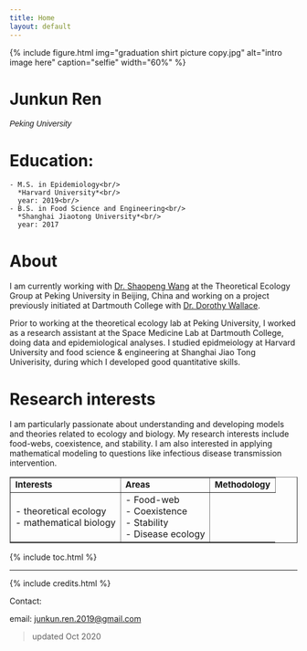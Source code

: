 ```yaml
---
title: Home
layout: default
---
```


{% include figure.html img="graduation shirt picture copy.jpg" alt="intro image here" caption="selfie" width="60%" %}

# Junkun Ren  
<span style="font-family: Helvetica; font-size:1em;">_Peking University_ </span> 

# Education:
    - M.S. in Epidemiology<br/>
      *Harvard University*<br/>
      year: 2019<br/>
    - B.S. in Food Science and Engineering<br/>
      *Shanghai Jiaotong University*<br/>
      year: 2017

# About

I am currently working with [Dr. Shaopeng Wang](http://scholar.pku.edu.cn/spwang) at the Theoretical Ecology Group at Peking University in Beijing, China and  working on a project previously initiated at Dartmouth College with [Dr. Dorothy Wallace](https://math.dartmouth.edu/~dwallace/). 

Prior to working at the theoretical ecology lab at Peking University, I worked as a research assistant at the Space Medicine Lab at Dartmouth College, doing data and epidemiological analyses. I studied epidmeiology at Harvard University and food science & engineering at Shanghai Jiao Tong Univerisity, during which I developed good quantitative skills.

# Research interests

I am particularly passionate about understanding and developing models and theories related to ecology and biology. My research interests include food-webs, coexistence, and stability. I am also interested in applying mathematical modeling to questions like infectious disease transmission intervention.

<table border="1">
 <tr>
    <td><b style="font-size:15px">Interests</b></td>
    <td><b style="font-size:15px">Areas</b></td>
    <td><b style="font-size:15px">Methodology</b></td>
 </tr>
 <tr>
    <td> 
        - theoretical ecology <br/>
        - mathematical biology
    </td>
    <td>
        - Food-web  <br/>
        - Coexistence  <br/> 
        - Stability <br/>
        - Disease ecology<br/>
    </td>
 </tr>
</table>

{% include toc.html %}

------

{% include credits.html %}


Contact:

email: junkun.ren.2019@gmail.com

> updated Oct 2020

